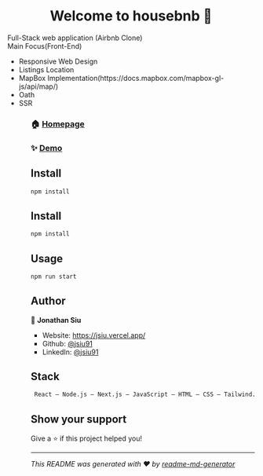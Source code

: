 <h1 align="center">Welcome to housebnb 👋</h1>
<p>
Full-Stack web application (Airbnb Clone) <br>
Main Focus(Front-End) <br>
    <ul>
        <li>Responsive Web Design</li>
        <li>Listings Location</li>
        <li>MapBox Implementation(https://docs.mapbox.com/mapbox-gl-js/api/map/)</li>
        <li>Oath</li>
        <li>SSR</li>
    <ul>
</p>

### 🏠 [Homepage](https://housebnb.vercel.app/)

### ✨ [Demo](https://housebnb.vercel.app/)

## Install

```sh
npm install
```

## Install

```sh
npm install
```

## Usage

```sh
npm run start
```

## Author

👤 **Jonathan Siu**

* Website: https://jsiu.vercel.app/
* Github: [@jsiu91](https://github.com/jsiu91)
* LinkedIn: [@jsiu91](https://linkedin.com/in/jsiu91)

## Stack

```sh
 React – Node.js – Next.js – JavaScript – HTML – CSS – Tailwind.css – Express.js – PostgreSQL – Heroku – Vercel
```

## Show your support

Give a ⭐️ if this project helped you!

***
_This README was generated with ❤️ by [readme-md-generator](https://github.com/kefranabg/readme-md-generator)_